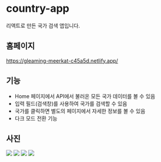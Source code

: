 # country-app
리액트로 만든 국가 검색 앱입니다.
## 홈페이지
https://gleaming-meerkat-c45a5d.netlify.app/
## 기능
- Home 페이지에서 API에서 불러온 모든 국가 데이터를 볼 수 있음
- 입력 필드(검색창)를 사용하여 국가를 검색할 수 있음
- 국가를 클릭하면 별도의 페이지에서 자세한 정보를 볼 수 있음
- 다크 모드 전환 기능
## 사진
<img src="https://github.com/YOUNGEUN100/country-app/assets/121986519/49c33e9b-99da-4b5d-97ee-411c65559ca6"/>
<img src="https://github.com/YOUNGEUN100/country-app/assets/121986519/17c5f4fe-18df-4256-816f-44da772f3877"/>
<img src="https://github.com/YOUNGEUN100/country-app/assets/121986519/34edbc22-8040-47cb-bb5e-11bed95c6dfa"/>
<img src="https://github.com/YOUNGEUN100/country-app/assets/121986519/060c7d26-58a0-4476-ab66-2ffa2434053c" />





